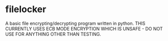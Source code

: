 # filelocker
A basic file encrypting/decrypting program written in python.
THIS CURRENTLY USES ECB MODE ENCRYPTION WHICH IS UNSAFE - DO NOT USE FOR ANYTHING OTHER THAN TESTING.